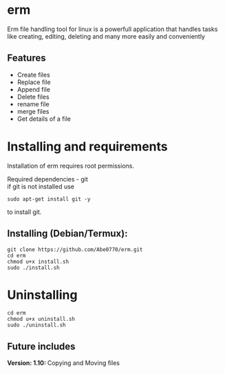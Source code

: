 # erm
<p>Erm file handling tool for linux is a powerfull application that handles tasks like creating, editing, deleting and many more easily and conveniently </p>

## Features
<p>
  <ul>
    <li>Create files</li>
    <li>Replace file</li>
    <li>Append file</li>
    <li>Delete files</li>
    <li>rename file</li>
    <li>merge files</li>
    <li>Get details of a file</li>
  </ul>
</p>

# Installing and requirements
<p>Installation of erm requires root permissions.</p>
<p>Required dependencies - git<br> 
if git is not installed use</p>

```
sudo apt-get install git -y
```
to install git.

## Installing (Debian/Termux):
```
git clone https://github.com/Abe0770/erm.git
cd erm
chmod u+x install.sh
sudo ./install.sh
```

# Uninstalling
```
cd erm
chmod u+x uninstall.sh
sudo ./uninstall.sh
```

## Future includes
<p><b>Version: 1.10: </b>Copying and Moving files</p>
